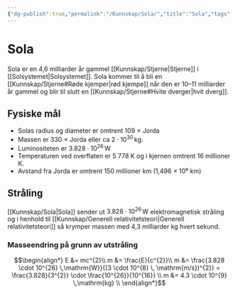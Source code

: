 ```yaml
---
{"dg-publish":true,"permalink":"/Kunnskap/Sola/","title":"Sola","tags":["fysikk","astronomi"]}
---
```



# Sola
Sola er en 4,6 milliarder år gammel [[Kunnskap/Stjerne\|Stjerne]] i [[Solsystemet\|Solsystemet]]. Sola kommer til å bli en [[Kunnskap/Stjerne#Røde kjemper\|rød kjempe]] når den er 10–11 milliarder år gammel og blir til slutt en [[Kunnskap/Stjerne#Hvite dverger\|hvit dverg]].

## Fysiske mål
- Solas radius og diameter er omtrent 109 × Jorda
- Massen er 330 × Jorda eller ca $2 \cdot 10^{30} \,\mathrm{kg}$.
- Luminositeten er $3.828 \cdot 10^{26} \,\mathrm{W}$
- Temperaturen ved overflaten er 5 778 K og i kjernen omtrent 16 millioner K. 
- Avstand fra Jorda er omtrent 150 millioner km (1,496 × 10⁸ km)

## Stråling
[[Kunnskap/Sola\|Sola]] sender ut $3.828 \cdot 10^{26} \,\mathrm{W}$ elektromagnetisk stråling og i henhold til [[Kunnskap/Generell relativitetsteori\|Generell relativitetsteori]] så krymper massen med 4,3 milliarder kg hvert sekund.

### Masseendring på grunn av utstråling
$$\begin{align*}
E &= mc^{2}\\
m &= \frac{E}{c^{2}}\\
m &= \frac{3.828 \cdot 10^{26} \,\mathrm{W}}{(3 \cdot 10^{8} \, \mathrm{m/s})^{2}} = \frac{3.828}{3^{2}} \cdot \frac{10^{26}}{10^{16}} \\
m &= 4.3 \cdot 10^{9} \,\mathrm{kg} \\
\end{align*}$$
